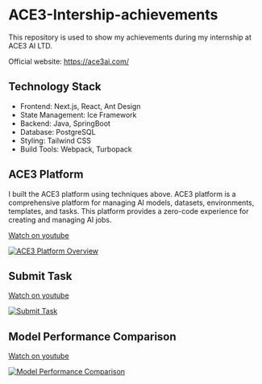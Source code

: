 # ACE3-Intership-achievements
This repository is used to show my achievements during my internship at ACE3 AI LTD.

Official website: https://ace3ai.com/

## Technology Stack
- Frontend: Next.js, React, Ant Design
- State Management: Ice Framework
- Backend: Java, SpringBoot
- Database: PostgreSQL
- Styling: Tailwind CSS
- Build Tools: Webpack, Turbopack

## ACE3 Platform
I built the ACE3 platform using techniques above. ACE3 platform is a comprehensive platform for managing AI models, datasets, environments, templates, and tasks. This platform provides a zero-code experience for creating and managing AI jobs.

[Watch on youtube](https://www.youtube.com/watch?v=p9-PorpbBFY)

[![ACE3 Platform Overview](https://img.youtube.com/vi/p9-PorpbBFY/hqdefault.jpg)](https://www.youtube.com/watch?v=p9-PorpbBFY)

## Submit Task

[Watch on youtube](https://www.youtube.com/watch?v=AchDzHlfgb4)

[![Submit Task](https://img.youtube.com/vi/AchDzHlfgb4/hqdefault.jpg)](https://www.youtube.com/watch?v=AchDzHlfgb4)

## Model Performance Comparison
[Watch on youtube](https://www.youtube.com/watch?v=OkXnQ__nvvo)

[![Model Performance Comparison](https://img.youtube.com/vi/OkXnQ__nvvo/hqdefault.jpg)](https://www.youtube.com/watch?v=OkXnQ__nvvo)
